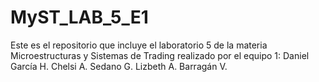 # MyST_LAB_5_E1
Este es el repositorio que incluye el laboratorio 5 de la materia Microestructuras y Sistemas de Trading realizado por el equipo 1: 
Daniel García H.
Chelsi A. Sedano G.
Lizbeth A. Barragán V.

